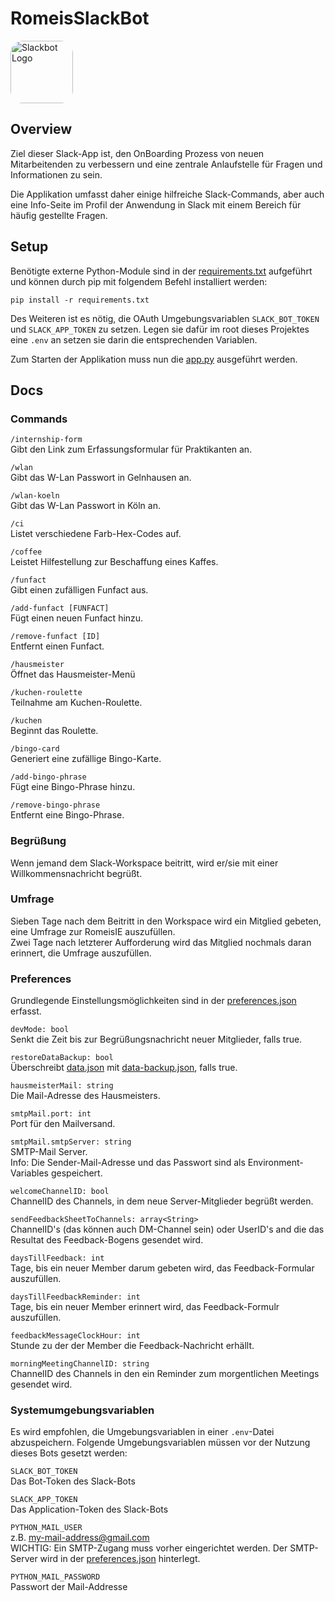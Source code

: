 # RomeisSlackBot

<img alt="Slackbot Logo" src="https://slack.com/img/product-ui-generator/apps/slackbot.png" width="100" style="border-radius: 20%">

## Overview

Ziel dieser Slack-App ist, den OnBoarding Prozess von neuen Mitarbeitenden zu verbessern und eine zentrale Anlaufstelle für Fragen und Informationen zu sein.

Die Applikation umfasst daher einige hilfreiche Slack-Commands, aber auch eine Info-Seite im Profil der Anwendung in Slack mit einem Bereich für häufig gestellte Fragen.

## Setup

Benötigte externe Python-Module sind in der [requirements.txt](requirements.txt) aufgeführt und können durch pip mit folgendem Befehl installiert werden:<br>
````
pip install -r requirements.txt
````

Des Weiteren ist es nötig, die OAuth Umgebungsvariablen ``SLACK_BOT_TOKEN`` und ``SLACK_APP_TOKEN`` zu setzen. Legen sie dafür im root dieses Projektes eine ``.env`` an setzen sie darin die entsprechenden Variablen.

Zum Starten der Applikation muss nun die [app.py](app.py) ausgeführt werden. 

## Docs

### Commands

``/internship-form``<br>
Gibt den Link zum Erfassungsformular für Praktikanten an.

``/wlan``<br>
Gibt das W-Lan Passwort in Gelnhausen an.

``/wlan-koeln``<br>
Gibt das W-Lan Passwort in Köln an.

``/ci``<br>
Listet verschiedene Farb-Hex-Codes auf.

``/coffee``<br>
Leistet Hilfestellung zur Beschaffung eines Kaffes.

``/funfact``<br>
Gibt einen zufälligen Funfact aus.

``/add-funfact [FUNFACT]``<br>
Fügt einen neuen Funfact hinzu.

``/remove-funfact [ID]``<br>
Entfernt einen Funfact.

``/hausmeister``<br>
Öffnet das Hausmeister-Menü

``/kuchen-roulette``<br>
Teilnahme am Kuchen-Roulette.

``/kuchen``<br>
Beginnt das Roulette.

``/bingo-card``<br>
Generiert eine zufällige Bingo-Karte.

``/add-bingo-phrase``<br>
Fügt eine Bingo-Phrase hinzu.

``/remove-bingo-phrase``<br>
Entfernt eine Bingo-Phrase.

### Begrüßung

Wenn jemand dem Slack-Workspace beitritt, wird er/sie mit einer Willkommensnachricht begrüßt.

### Umfrage

Sieben Tage nach dem Beitritt in den Workspace wird ein Mitglied gebeten, eine Umfrage zur RomeisIE auszufüllen.<br>
Zwei Tage nach letzterer Aufforderung wird das Mitglied nochmals daran erinnert, die Umfrage auszufüllen.

### Preferences

Grundlegende Einstellungsmöglichkeiten sind in der [preferences.json](preferences.json) erfasst.

``devMode: bool``<br>
Senkt die Zeit bis zur Begrüßungsnachricht neuer Mitglieder, falls true.

``restoreDataBackup: bool``<br>
Überschreibt [data.json](data.json) mit [data-backup.json](data-backup.json), falls true.

``hausmeisterMail: string``<br>
Die Mail-Adresse des Hausmeisters.

``smtpMail.port: int``<br>
Port für den Mailversand.

``smtpMail.smtpServer: string``<br>
SMTP-Mail Server. <br>
Info: Die Sender-Mail-Adresse und das Passwort sind als Environment-Variables gespeichert.

``welcomeChannelID: bool``<br>
ChannelID des Channels, in dem neue Server-Mitglieder begrüßt werden.

``sendFeedbackSheetToChannels: array<String>``<br>
ChannelID's (das können auch DM-Channel sein) oder UserID's and die das Resultat des Feedback-Bogens gesendet wird.

``daysTillFeedback: int``<br>
Tage, bis ein neuer Member darum gebeten wird, das Feedback-Formular auszufüllen.

``daysTillFeedbackReminder: int``<br>
Tage, bis ein neuer Member erinnert wird, das Feedback-Formulr auszufüllen.

``feedbackMessageClockHour: int``<br>
Stunde zu der der Member die Feedback-Nachricht erhällt.

``morningMeetingChannelID: string``<br>
ChannelID des Channels in den ein Reminder zum morgentlichen Meetings gesendet wird.

### Systemumgebungsvariablen

Es wird empfohlen, die Umgebungsvariablen in einer ``.env``-Datei abzuspeichern.
Folgende Umgebungsvariablen müssen vor der Nutzung dieses Bots gesetzt werden:

``SLACK_BOT_TOKEN``<br>
Das Bot-Token des Slack-Bots

``SLACK_APP_TOKEN``<br>
Das Application-Token des Slack-Bots

``PYTHON_MAIL_USER``<br>
z.B. my-mail-address@gmail.com<br>
WICHTIG: Ein SMTP-Zugang muss vorher eingerichtet werden. 
Der SMTP-Server wird in der [preferences.json](preferences.json) hinterlegt.

``PYTHON_MAIL_PASSWORD``<br>
Passwort der Mail-Addresse
